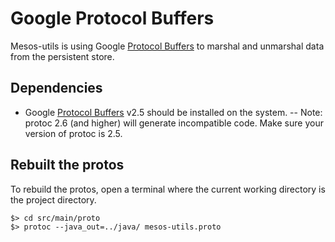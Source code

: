 # Google Protocol Buffers

Mesos-utils is using Google [Protocol Buffers](https://developers.google.com/protocol-buffers) to marshal and unmarshal data from the persistent store.

## Dependencies

- Google [Protocol Buffers](https://developers.google.com/protocol-buffers) v2.5 should be installed on the system.
-- Note: protoc 2.6 (and higher) will generate incompatible code. Make sure your version of protoc is 2.5.

## Rebuilt the protos

To rebuild the protos, open a terminal where the current working directory is the project directory.

```
$> cd src/main/proto
$> protoc --java_out=../java/ mesos-utils.proto
```

